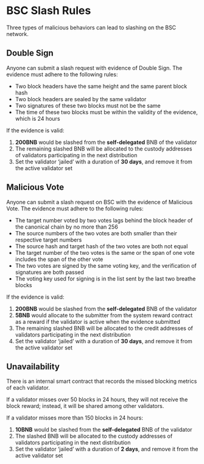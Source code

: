 # BSC Slash Rules

Three types of malicious behaviors can lead to slashing on the BSC network.

## Double Sign

Anyone can submit a slash request with evidence of Double Sign. The evidence must adhere to the following rules:

* Two block headers have the same height and the same parent block hash
* Two block headers are sealed by the same validator
* Two signatures of these two blocks must not be the same
* The time of these two blocks must be within the validity of the evidence, which is 24 hours

If the evidence is valid:

1. **200BNB** would be slashed from the **self-delegated** BNB of the validator
2. The remaining slashed BNB will be allocated to the custody addresses of validators participating in the next distribution 
3. Set the validator ‘jailed’ with a duration of **30 days**, and remove it from the active validator set


## Malicious Vote
Anyone can submit a slash request on BSC with the evidence of Malicious Vote. The evidence must adhere to the following rules:

* The target number voted by two votes lags behind the block header of the canonical chain by no more than 256
* The source numbers of the two votes are both smaller than their respective target numbers
* The source hash and target hash of the two votes are both not equal
* The target number of the two votes is the same or the span of one vote includes the span of the other vote
* The two votes are signed by the same voting key, and the verification of signatures are both passed
* The voting key used for signing is in the list sent by the last two breathe blocks

If the evidence is valid:

1. **200BNB** would be slashed from the **self-delegated** BNB of the validator
2. **5BNB** would allocate to the submitter from the system reward contract as a reward if the validator is active when the evidence submitted
3. The remaining slashed BNB will be allocated to the credit addresses of validators participating in the next distribution
4. Set the validator ‘jailed’ with a duration of **30 days**, and remove it from the active validator set

## Unavailability

There is an internal smart contract that records the missed blocking metrics of each validator.

If a validator misses over 50 blocks in 24 hours, they will not receive the block reward; instead, it will be shared among other validators.

If a validator misses more than 150 blocks in 24 hours:

1. **10BNB** would be slashed from the  **self-delegated** BNB of the validator
2. The slashed BNB will be allocated to the custody addresses of validators participating in the next distribution
3. Set the validator ‘jailed’ with a duration of **2 days**, and remove it from the active validator set
